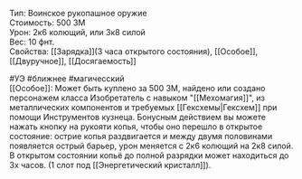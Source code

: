 Тип: Воинское рукопашное оружие<br>
Стоимость: 500 ЗМ<br>
Урон: 2к6 колющий, или 3к8 силой<br>
Вес: 10 фнт.<br>
Свойства: [[Зарядка]](3 часа открытого состояния), [[Особое]], [[Двуручное]], [[Досягаемость]]<br>

#УЭ #ближнее #магичесский <br>
[[Особое]]: Может быть куплено за 500 ЗМ, найдено или создано персонажем класса Изобретатель с навыком "[[Мехомагия]]", из металлических компонентов и требуемых [[Гексхемы|Гексхем]] при помощи Инструментов кузнеца. Бонусным действием вы можете нажать кнопку на рукояти копья, чтобы оно перешло в открытое состояние: острие копья раздвигается и между двумя половинами появляется острый барьер, урон меняется с 2к6 колющий на 2к8 силой. В открытом состоянии копьё до полной разрядки может находиться до 3х часов. (1 слот под [[Энергетический кристалл]]).